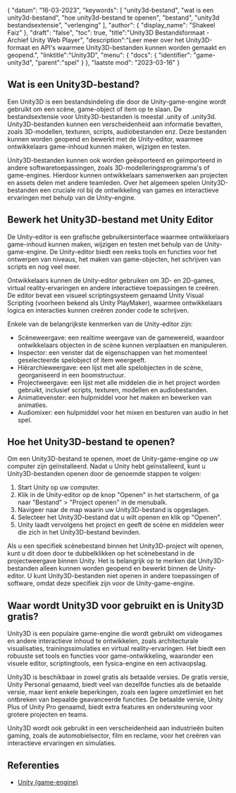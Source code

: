 {
"datum": "16-03-2023",
  "keywords": [
"unity3d-bestand",
"wat is een unity3d-bestand",
"hoe unity3d-bestand te openen",
"bestand",
"unity3d bestandsextensie",
"verlenging"
],
  "author": {
"display_name": "Shakeel Faiz"
},
"draft": "false",
"toc": true,
"title":"Unity3D Bestandsformaat - Archief Unity Web Player",
  "description":"Leer meer over het Unity3D-formaat en API's waarmee Unity3D-bestanden kunnen worden gemaakt en geopend.",
"linktitle":"Unity3D",
  "menu": {
    "docs": {
      "identifier": "game-unity3d",
"parent":"spel"
}
},
"laatste mod": "2023-03-16"
}

## Wat is een Unity3D-bestand?

Een Unity3D is een bestandsindeling die door de Unity-game-engine wordt gebruikt om een scène, game-object of item op te slaan. De bestandsextensie voor Unity3D-bestanden is meestal .unity of .unity3d. Unity3D-bestanden kunnen een verscheidenheid aan informatie bevatten, zoals 3D-modellen, texturen, scripts, audiobestanden enz. Deze bestanden kunnen worden geopend en bewerkt met de Unity-editor, waarmee ontwikkelaars game-inhoud kunnen maken, wijzigen en testen.

Unity3D-bestanden kunnen ook worden geëxporteerd en geïmporteerd in andere softwaretoepassingen, zoals 3D-modelleringsprogramma's of game-engines. Hierdoor kunnen ontwikkelaars samenwerken aan projecten en assets delen met andere teamleden. Over het algemeen spelen Unity3D-bestanden een cruciale rol bij de ontwikkeling van games en interactieve ervaringen met behulp van de Unity-engine.

## Bewerk het Unity3D-bestand met Unity Editor

De Unity-editor is een grafische gebruikersinterface waarmee ontwikkelaars game-inhoud kunnen maken, wijzigen en testen met behulp van de Unity-game-engine. De Unity-editor biedt een reeks tools en functies voor het ontwerpen van niveaus, het maken van game-objecten, het schrijven van scripts en nog veel meer.

Ontwikkelaars kunnen de Unity-editor gebruiken om 3D- en 2D-games, virtual reality-ervaringen en andere interactieve toepassingen te creëren. De editor bevat een visueel scriptingsysteem genaamd Unity Visual Scripting (voorheen bekend als Unity PlayMaker), waarmee ontwikkelaars logica en interacties kunnen creëren zonder code te schrijven.

Enkele van de belangrijkste kenmerken van de Unity-editor zijn:

- Scèneweergave: een realtime weergave van de gamewereld, waardoor ontwikkelaars objecten in de scène kunnen verplaatsen en manipuleren.
- Inspector: een venster dat de eigenschappen van het momenteel geselecteerde spelobject of item weergeeft.
- Hiërarchieweergave: een lijst met alle spelobjecten in de scène, georganiseerd in een boomstructuur.
- Projectweergave: een lijst met alle middelen die in het project worden gebruikt, inclusief scripts, texturen, modellen en audiobestanden.
- Animatievenster: een hulpmiddel voor het maken en bewerken van animaties.
- Audiomixer: een hulpmiddel voor het mixen en besturen van audio in het spel.

## Hoe het Unity3D-bestand te openen?

Om een Unity3D-bestand te openen, moet de Unity-game-engine op uw computer zijn geïnstalleerd. Nadat u Unity hebt geïnstalleerd, kunt u Unity3D-bestanden openen door de genoemde stappen te volgen:

1. Start Unity op uw computer.
2. Klik in de Unity-editor op de knop "Openen" in het startscherm, of ga naar "Bestand" > "Project openen" in de menubalk.
3. Navigeer naar de map waarin uw Unity3D-bestand is opgeslagen.
4. Selecteer het Unity3D-bestand dat u wilt openen en klik op "Openen".
5. Unity laadt vervolgens het project en geeft de scène en middelen weer die zich in het Unity3D-bestand bevinden.

Als u een specifiek scènebestand binnen het Unity3D-project wilt openen, kunt u dit doen door te dubbelklikken op het scènebestand in de projectweergave binnen Unity. Het is belangrijk op te merken dat Unity3D-bestanden alleen kunnen worden geopend en bewerkt binnen de Unity-editor. U kunt Unity3D-bestanden niet openen in andere toepassingen of software, omdat deze specifiek zijn voor de Unity-game-engine.

## Waar wordt Unity3D voor gebruikt en is Unity3D gratis?

Unity3D is een populaire game-engine die wordt gebruikt om videogames en andere interactieve inhoud te ontwikkelen, zoals architecturale visualisaties, trainingssimulaties en virtual reality-ervaringen. Het biedt een robuuste set tools en functies voor game-ontwikkeling, waaronder een visuele editor, scriptingtools, een fysica-engine en een activaopslag.

Unity3D is beschikbaar in zowel gratis als betaalde versies. De gratis versie, Unity Personal genaamd, biedt veel van dezelfde functies als de betaalde versie, maar kent enkele beperkingen, zoals een lagere omzetlimiet en het ontbreken van bepaalde geavanceerde functies. De betaalde versie, Unity Plus of Unity Pro genaamd, biedt extra features en ondersteuning voor grotere projecten en teams.

Unity3D wordt ook gebruikt in een verscheidenheid aan industrieën buiten gaming, zoals de automobielsector, film en reclame, voor het creëren van interactieve ervaringen en simulaties.

## Referenties
* [Unity (game-engine)](https://en.wikipedia.org/wiki/Unity_(game_engine))

